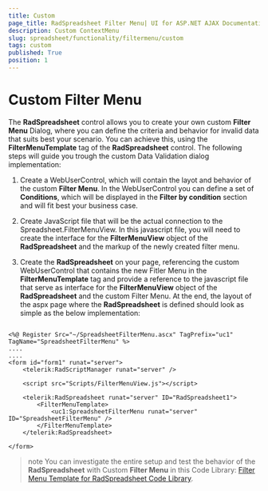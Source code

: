 ```yaml
---
title: Custom
page_title: RadSpreadsheet Filter Menu| UI for ASP.NET AJAX Documentation
description: Custom ContextMenu 
slug: spreadsheet/functionality/filtermenu/custom
tags: custom
published: True
position: 1
---
```


#  Custom Filter Menu

The **RadSpreadsheet** control allows you to create your own custom **Filter Menu** Dialog, where you can define the criteria and behavior for invalid data that suits best your scenario. You can achieve this, using the **FilterMenuTemplate** tag of the **RadSpreadsheet** control. The following steps will guide you trough the custom Data Validation dialog implementation:

1. Create a WebUserControl, which will contain the layot and behavior of the custom **Filter Menu**. In the WebUserControl you can define a set of **Conditions**, which will be displayed in the **Filter by condition** section and will fit best your business case. 

2. Create JavaScript file that will be the actual connection to the Spreadsheet.FilterMenuView. In this javascript file, you will need to create the interface for the **FilterMenuView** object of the **RadSpreadsheet** and the markup of the newly created filter menu.

3. Create the **RadSpreadsheet** on your page, referencing the custom WebUserControl that contains the new Fitler Menu in the **FilterMenuTemplate** tag and provide a reference to the javascript file that serve as interface for the **FilterMenuView** object of the **RadSpreadsheet** and the custom Filter Menu. At the end, the layout of the aspx page where the **RadSpreadsheet** is defined should look as simple as the below implementation:

````ASP.NET

<%@ Register Src="~/SpreadsheetFilterMenu.ascx" TagPrefix="uc1" TagName="SpreadsheetFilterMenu" %>
....
....
<form id="form1" runat="server">
	<telerik:RadScriptManager runat="server" />
	
	<script src="Scripts/FilterMenuView.js"></script>

	<telerik:RadSpreadsheet runat="server" ID="RadSpreadsheet1">
		<FilterMenuTemplate>
			<uc1:SpreadsheetFilterMenu runat="server" ID="SpreadsheetFilterMenu" />
		</FilterMenuTemplate>
	</telerik:RadSpreadsheet>

</form>

````

>note You can investigate the entire setup and test the behavior of the **RadSpreadsheet** with Custom **Filter Menu** in this Code Library: [Filter Menu Template for RadSpreadsheet Code Library](https://www.telerik.com/support/code-library/filter-menu-template).
